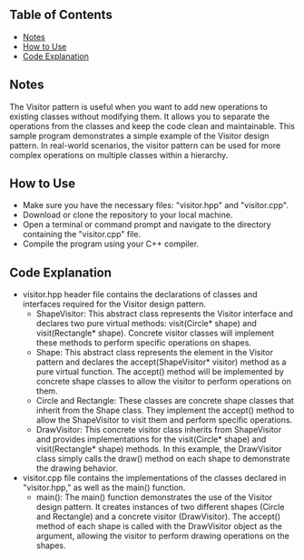 ## Table of Contents

- [Notes](#Notes)
- [How to Use](#HowtoUse)
- [Code Explanation](#CodeExplanation)
  
## Notes
The Visitor pattern is useful when you want to add new operations to existing classes without modifying them. It allows you to separate the operations from the classes and keep the code clean and maintainable.
This sample program demonstrates a simple example of the Visitor design pattern. In real-world scenarios, the visitor pattern can be used for more complex operations on multiple classes within a hierarchy.
## How to Use
- Make sure you have the necessary files: "visitor.hpp" and "visitor.cpp".
- Download or clone the repository to your local machine.
- Open a terminal or command prompt and navigate to the directory containing the "visitor.cpp" file.
- Compile the program using your C++ compiler.
## Code Explanation
- visitor.hpp header file contains the declarations of classes and interfaces required for the Visitor design pattern.
  - ShapeVisitor: This abstract class represents the Visitor interface and declares two pure virtual methods: visit(Circle* shape) and visit(Rectangle* shape). Concrete visitor classes will implement these methods to perform specific operations on shapes.
  - Shape: This abstract class represents the element in the Visitor pattern and declares the accept(ShapeVisitor* visitor) method as a pure virtual function. The accept() method will be implemented by concrete shape classes to allow the visitor to perform operations on them.
  - Circle and Rectangle: These classes are concrete shape classes that inherit from the Shape class. They implement the accept() method to allow the ShapeVisitor to visit them and perform specific operations.
  - DrawVisitor: This concrete visitor class inherits from ShapeVisitor and provides implementations for the visit(Circle* shape) and visit(Rectangle* shape) methods. In this example, the DrawVisitor class simply calls the draw() method on each shape to demonstrate the drawing behavior.
- visitor.cpp file contains the implementations of the classes declared in "visitor.hpp," as well as the main() function.
  - main(): The main() function demonstrates the use of the Visitor design pattern. It creates instances of two different shapes (Circle and Rectangle) and a concrete visitor (DrawVisitor). The accept() method of each shape is called with the DrawVisitor object as the argument, allowing the visitor to perform drawing operations on the shapes.
